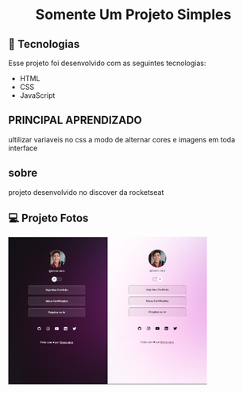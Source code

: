 <h1 align="center">Somente Um Projeto Simples 
</h1>

## 🚀 Tecnologias

Esse projeto foi desenvolvido com as seguintes tecnologias:

- HTML
- CSS
- JavaScript

## PRINCIPAL APRENDIZADO
ultilizar variaveis no css a modo de alternar cores e imagens em toda interface

## sobre
projeto desenvolvido no discover da rocketseat

## 💻 Projeto Fotos

<p align="center" style="display:flex">
 <img width="200px" alt="tema dark escuro" src="./assets//darkBanner.png" />
 <img width="200px"  alt="tema light escuro" src="./assets//lightBanner.png" />
</p>


